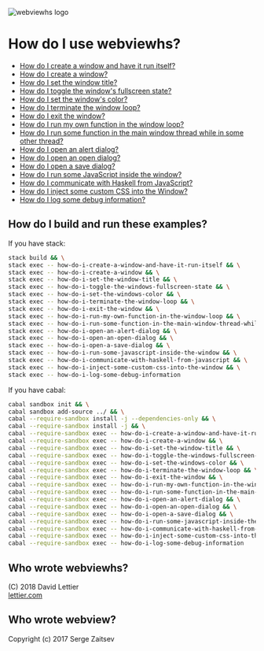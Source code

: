 ![webviewhs logo](https://i.imgur.com/MOmkahs.png)

# How do I use webviewhs?

- [How do I create a window and have it run itself?](how-do-i-create-a-window-and-have-it-run-itself.hs)
- [How do I create a window?](how-do-i-create-a-window.hs)
- [How do I set the window title?](how-do-i-set-the-window-title.hs)
- [How do I toggle the window's fullscreen state?](how-do-i-toggle-the-windows-fullscreen-state.hs)
- [How do I set the window's color?](how-do-i-set-the-windows-color.hs)
- [How do I terminate the window loop?](how-do-i-terminate-the-window-loop.hs)
- [How do I exit the window?](how-do-i-exit-the-window.hs)
- [How do I run my own function in the window loop?](how-do-i-run-my-own-function-in-the-window-loop.hs)
- [How do I run some function in the main window thread while in some other thread?](how-do-i-run-some-function-in-the-main-window-thread-while-in-some-other-thread.hs)
- [How do I open an alert dialog?](how-do-i-open-an-alert-dialog.hs)
- [How do I open an open dialog?](how-do-i-open-an-open-dialog.hs)
- [How do I open a save dialog?](how-do-i-open-a-save-dialog.hs)
- [How do I run some JavaScript inside the window?](how-do-i-run-some-javascript-inside-the-window.hs)
- [How do I communicate with Haskell from JavaScript?](how-do-i-communicate-with-haskell-from-javascript.hs)
- [How do I inject some custom CSS into the Window?](how-do-i-inject-some-custom-css-into-the-window.hs)
- [How do I log some debug information?](how-do-i-log-some-debug-information.hs)

## How do I build and run these examples?

If you have stack:

```bash
stack build && \
stack exec -- how-do-i-create-a-window-and-have-it-run-itself && \
stack exec -- how-do-i-create-a-window && \
stack exec -- how-do-i-set-the-window-title && \
stack exec -- how-do-i-toggle-the-windows-fullscreen-state && \
stack exec -- how-do-i-set-the-windows-color && \
stack exec -- how-do-i-terminate-the-window-loop && \
stack exec -- how-do-i-exit-the-window && \
stack exec -- how-do-i-run-my-own-function-in-the-window-loop && \
stack exec -- how-do-i-run-some-function-in-the-main-window-thread-while-in-some-other-thread && \
stack exec -- how-do-i-open-an-alert-dialog && \
stack exec -- how-do-i-open-an-open-dialog && \
stack exec -- how-do-i-open-a-save-dialog && \
stack exec -- how-do-i-run-some-javascript-inside-the-window && \
stack exec -- how-do-i-communicate-with-haskell-from-javascript && \
stack exec -- how-do-i-inject-some-custom-css-into-the-window && \
stack exec -- how-do-i-log-some-debug-information
```

If you have cabal:

```bash
cabal sandbox init && \
cabal sandbox add-source ../ && \
cabal --require-sandbox install -j --dependencies-only && \
cabal --require-sandbox install -j && \
cabal --require-sandbox exec -- how-do-i-create-a-window-and-have-it-run-itself && \
cabal --require-sandbox exec -- how-do-i-create-a-window && \
cabal --require-sandbox exec -- how-do-i-set-the-window-title && \
cabal --require-sandbox exec -- how-do-i-toggle-the-windows-fullscreen-state && \
cabal --require-sandbox exec -- how-do-i-set-the-windows-color && \
cabal --require-sandbox exec -- how-do-i-terminate-the-window-loop && \
cabal --require-sandbox exec -- how-do-i-exit-the-window && \
cabal --require-sandbox exec -- how-do-i-run-my-own-function-in-the-window-loop && \
cabal --require-sandbox exec -- how-do-i-run-some-function-in-the-main-window-thread-while-in-some-other-thread && \
cabal --require-sandbox exec -- how-do-i-open-an-alert-dialog && \
cabal --require-sandbox exec -- how-do-i-open-an-open-dialog && \
cabal --require-sandbox exec -- how-do-i-open-a-save-dialog && \
cabal --require-sandbox exec -- how-do-i-run-some-javascript-inside-the-window && \
cabal --require-sandbox exec -- how-do-i-communicate-with-haskell-from-javascript && \
cabal --require-sandbox exec -- how-do-i-inject-some-custom-css-into-the-window && \
cabal --require-sandbox exec -- how-do-i-log-some-debug-information
```

## Who wrote webviewhs?

(C) 2018 David Lettier  
[lettier.com](https://lettier.com)

## Who wrote webview?

Copyright (c) 2017 Serge Zaitsev
